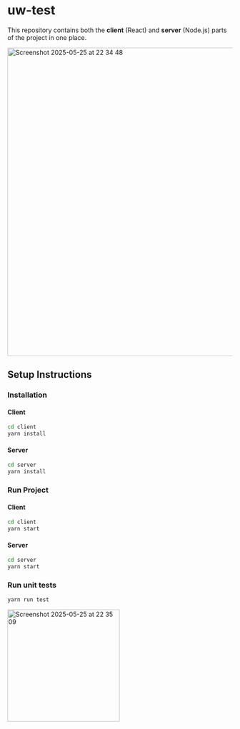 # uw-test

This repository contains both the **client** (React) and **server** (Node.js) parts of the project in one place.

<img width="691" alt="Screenshot 2025-05-25 at 22 34 48" src="https://github.com/user-attachments/assets/8752c1c7-a56e-4cbf-b117-5238534635ed" />


## Setup Instructions

### Installation

#### Client
```bash
cd client
yarn install
```
#### Server
```bash
cd server
yarn install
```
### Run Project

#### Client
```bash
cd client
yarn start
```

#### Server
```bash
cd server
yarn start
```

### Run unit tests

```bash
yarn run test
```
<img width="251" alt="Screenshot 2025-05-25 at 22 35 09" src="https://github.com/user-attachments/assets/5db4de5a-8756-403f-9052-273ad4436b9e" />

